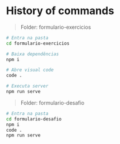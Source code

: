 # History of commands

> Folder: formulario-exercicios

```bash
# Entra na pasta
cd formulario-exercicios

# Baixa dependências
npm i

# Abre visual code
code .

# Executa server
npm run serve
```

> Folder: formulario-desafio

```bash
# Entra na pasta
cd formulario-desafio
npm i
code .
npm run serve
```